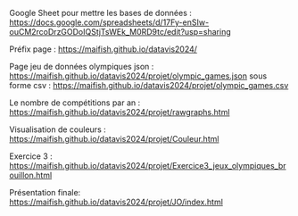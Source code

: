 Google Sheet pour mettre les bases de données : https://docs.google.com/spreadsheets/d/17Fy-enSIw-ouCM2rcoDrzGODoIQStjTsWEk_M0RD9tc/edit?usp=sharing

Préfix page : https://maifish.github.io/datavis2024/

Page jeu de données olympiques json : https://maifish.github.io/datavis2024/projet/olympic_games.json
sous forme csv : https://maifish.github.io/datavis2024/projet/olympic_games.csv

Le nombre de compétitions par an : https://maifish.github.io/datavis2024/projet/rawgraphs.html

Visualisation de couleurs : https://maifish.github.io/datavis2024/projet/Couleur.html

Exercice 3 : https://maifish.github.io/datavis2024/projet/Exercice3_jeux_olympiques_brouillon.html

Présentation finale: https://maifish.github.io/datavis2024/projet/JO/index.html
